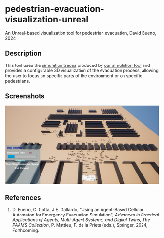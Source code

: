 #  pedestrian-evacuation-visualization-unreal

An Unreal-based visualization tool for pedestrian evacuation, David Bueno, 2024

## Description

This tool uses the [simulation traces](https://github.com/Bio4Res/pedestrian-evacuation-simulator-cellular-automaton-trace) produced by [our simulation tool](https://github.com/Bio4Res/pedestrian-evacuation-simulator-cellular-automaton) and provides a configurable 3D visualization of the evacuation process, allowing the user to focus on specific parts of the environment or on specific pedestrians.

## Screenshots

![Supermarket scenario](Screenshoots/Supermarket1-t60-a4r0.jpg?raw=true "Supermarket scenario")

## References

1. D. Bueno, C. Cotta, J.E. Gallardo, "Using an Agent-Based Cellular Automaton for Emergency Evacuation Simulation", _Advances in Practical Applications of Agents, Multi-Agent Systems, and Digital Twins, The PAAMS Collection_, P. Mattieu, F. de la Prieta (eds.), Springer, 2024, Forthcoming.
